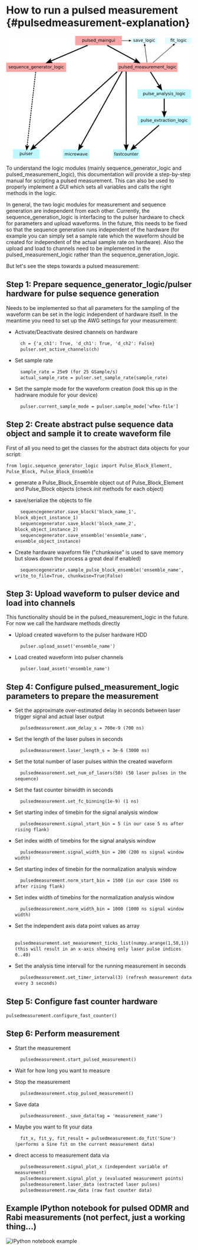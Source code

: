 # How to run a pulsed measurement  {#pulsedmeasurement-explanation}

![Structural overview of pulsed measurement modules](pulsed_structure.png "Pulsed structure")

To understand the logic modules (mainly sequence_generator_logic and pulsed_measurement_logic),
this documentation will provide a step-by-step manual for scripting a pulsed measurement.
This can also be used to properly implement a GUI which sets all variables and calls the right methods in the logic.

In general, the two logic modules for measurement and sequence generation are independent from each other.
Currently, the sequence_generation_logic is interfacing to the pulser hardware to check for parameters and upload waveforms.
In the future, this needs to be fixed so that the sequence generation runs independent of the hardware
(for example you can simply set a sample rate which the waveform should be created for independent of the actual sample rate on hardware).
Also the upload and load to channels need to be implemented in the pulsed_measurement_logic rather than the sequence_generation_logic.

But let's see the steps towards a pulsed measurement:

## Step 1: Prepare sequence_generator_logic/pulser hardware for pulse sequence generation
	
Needs to be implemented so that all parameters for the sampling of the waveform can be set in the logic independent of hardware itself. 
In the meantime you need to set up the AWG settings for your measurement:

* Activate/Deactivate desired channels on hardware

		ch = {'a_ch1': True, 'd_ch1': True, 'd_ch2': False}
		pulser.set_active_channels(ch)
	
* Set sample rate
	
		sample_rate = 25e9 (for 25 GSample/s)
		actual_sample_rate = pulser.set_sample_rate(sample_rate)
	
* Set the sample mode for the waveform creation (look this up in the hadrware module for your device)

		pulser.current_sample_mode = pulser.sample_mode['wfmx-file']
	

## Step 2: Create abstract pulse sequence data object and sample it to create waveform file

First of all you need to get the classes for the abstract data objects for your script:

	from logic.sequence_generator_logic import Pulse_Block_Element, Pulse_Block, Pulse_Block_Ensemble
	
* generate a Pulse_Block_Ensemble object out of Pulse_Block_Element and Pulse_Block objects (check _init_ methods for each object)

* save/serialize the objects to file

		sequencegenerator.save_block('block_name_1', block_object_instance_1)
		sequencegenerator.save_block('block_name_2', block_object_instance_2)
		sequencegenerator.save_ensemble('ensemble_name', ensemble_object_instance)
	
* Create hardware waveform file ("chunkwise" is used to save memory but slows down the process a great deal if enabled)
	
		sequencegenerator.sample_pulse_block_ensemble('ensemble_name', write_to_file=True, chunkwise=True|False)
	

## Step 3: Upload waveform to pulser device and load into channels 

This functionality should be in the pulsed_measurement_logic in the future. For now we call the hardware methods directly

* Upload created waveform to the pulser hardware HDD

		pulser.upload_asset('ensemble_name')
	
* Load created waveform into pulser channels

		pulser.load_asset('ensemble_name')
	
	
## Step 4: Configure pulsed_measurement_logic parameters to prepare the measurement

* Set the approximate over-estimated delay in seconds between laser trigger signal and actual laser output

		pulsedmeasurement.aom_delay_s = 700e-9 (700 ns)
	
* Set the length of the laser pulses in seconds

		pulsedmeasurement.laser_length_s = 3e-6 (3000 ns)
	
* Set the total number of laser pulses within the created waveform

		pulsedmeasurement.set_num_of_lasers(50) (50 laser pulses in the sequence)
	
* Set the fast counter binwidth in seconds

		pulsedmeasurement.set_fc_binning(1e-9) (1 ns)
	
* Set starting index of timebin for the signal analysis window

		pulsedmeasurement.signal_start_bin = 5 (in our case 5 ns after rising flank)
	
* Set index width of timebins for the signal analysis window

		pulsedmeasurement.signal_width_bin = 200 (200 ns signal window width)
	
* Set starting index of timebin for the normalization analysis window

		pulsedmeasurement.norm_start_bin = 1500 (in our case 1500 ns after rising flank)

* Set index width of timebins for the normalization analysis window

		pulsedmeasurement.norm_width_bin = 1000 (1000 ns signal window width)
	
* Set the independent axis data point values as array

		pulsedmeasurement.set_measurement_ticks_list(numpy.arange(1,50,1)) (this will result in an x-axis showing only laser pulse indices 0..49)
	
* Set the analysis time intervall for the running measurement in seconds
	
		pulsedmeasurement.set_timer_interval(3) (refresh measurement data every 3 seconds)
	

## Step 5: Configure fast counter hardware

	pulsedmeasurement.configure_fast_counter()
	
	
## Step 6: Perform measurement

* Start the measurement

		pulsedmeasurement.start_pulsed_measurement()
	
* Wait for how long you want to measure
	
* Stop the measurement

		pulsedmeasurement.stop_pulsed_measurement()
	
* Save data

		pulsedmeasurement._save_data(tag = 'measurement_name')
	
* Maybe you want to fit your data

		fit_x, fit_y, fit_result = pulsedmeasurement.do_fit('Sine') (performs a Sine fit on the current measurement data)
	
* direct access to measurement data via

		pulsedmeasurement.signal_plot_x (independent variable of measurement)
		pulsedmeasurement.signal_plot_y (evaluated measurement points)
		pulsedmeasurement.laser_data (extracted laser pulses)
		pulsedmeasurement.raw_data (raw fast counter data)
		
	
## Example IPython notebook for pulsed ODMR and Rabi measurements (not perfect, just a working thing...)

![IPython notebook example](../notebooks/generate_pulsedodmr.ipynb)
